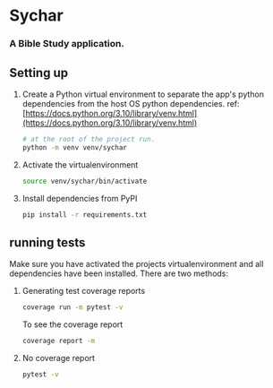 # Sychar

### A Bible Study application.


## Setting up 
1)  Create a Python virtual environment to separate the app's python dependencies from the host OS python dependencies.
    ref: [https://docs.python.org/3.10/library/venv.html](https://docs.python.org/3.10/library/venv.html)
    ```bash
    # at the root of the project run.
    python -m venv venv/sychar
    ```

2)  Activate the virtualenvironment
    ```bash
    source venv/sychar/bin/activate
    ```

3)  Install dependencies from PyPI
    ```bash
    pip install -r requirements.txt
    ```

## running tests
Make sure you have activated the projects virtualenvironment and all dependencies have been installed.
There are two methods:
1)  Generating test coverage reports
    ```bash
    coverage run -m pytest -v
    ```
    To see the coverage report
    ```bash
    coverage report -m
    ```

2)  No coverage report
    ```bash
    pytest -v
    ```
